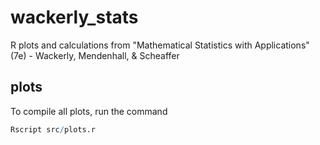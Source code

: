 # wackerly_stats

R plots and calculations from "Mathematical Statistics with Applications" (7e) - Wackerly, Mendenhall, & Scheaffer

## plots

To compile all plots, run the command

```r
Rscript src/plots.r
```


